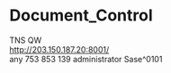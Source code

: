 # Document_Control


TNS	QW				
http://203.150.187.20:8001/			
any
753 853 139	
administrator
Sase^0101												